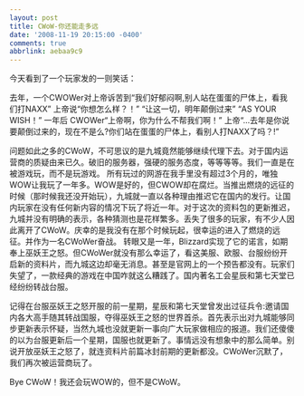 ```yaml
---
layout: post
title: CWoW-你还能走多远
date: '2008-11-19 20:15:00 -0400'
comments: true
abbrlink: aebaa9c9
---
```

今天看到了一个玩家发的一则笑话：

去年，一个CWOWer对上帝诉苦到“我们好郁闷啊,别人站在蛋蛋的尸体上，看我们打NAXX” 上帝说“你想怎么样？！”
“让这一切，明年颠倒过来”
“AS YOUR WISH！”
一年后
CWOWer“上帝啊，你为什么不帮我们啊！”
上帝“...去年是你说要颠倒过来的，现在不是么?你们站在蛋蛋的尸体上，看别人打NAXX了吗？!”

问题如此之多的CWoW，不可思议的是九城竟然能够继续代理下去。对于国内运营商的质疑由来已久。破旧的服务器，强硬的服务态度，等等等等。我们一直是在被游戏玩，而不是玩游戏。
所有玩过的网游在我手里没有超过3个月的，唯独WOW让我玩了一年多。WOW是好的，但CWOW却在腐烂。当推出燃烧的远征的时候（那时候我还没开始玩），九城就一直以各种理由推迟它在国内的发行。让国内玩家在没有任何新内容的情况下玩了将近一年。对于这次的资料包的更新推迟，九城并没有明确的表示，各种猜测也是花样繁多。丢失了很多的玩家，有不少人因此离开了CWoW。庆幸的是我没有在那个时候玩起，很幸运的进入了燃烧的远征。并作为一名CWoWer奋战。
转眼又是一年，Blizzard实现了它的诺言，如期奉上巫妖王之怒。但CWoWer就没有那么幸运了，看这美服、欧服、台服纷纷开启新的资料片，而九城这边却毫无消息。甚至是官网上的一个预告都没有。玩家们失望了，一款经典的游戏在中国咋就这么糟践了。国内著名工会星辰和第七天堂已经纷纷转战台服。

记得在台服巫妖王之怒开服的前一星期，星辰和第七天堂曾发出过征兵令:邀请国内各大高手随其转战国服，夺得巫妖王之怒的世界首杀。首先表示出对九城能够同步更新表示怀疑，当然九城也没就更新一事向广大玩家做相应的报道。我们还傻傻的以为台服更新后一个星期，国服也就更新了。事情远没有想象中的那么简单。别说开放巫妖王之怒了，就连资料片前篇冰封前期的更新都没。CWoWer沉默了，我们再次被运营商玩了。

Bye CWoW！我还会玩WOW的，但不是CWoW。
